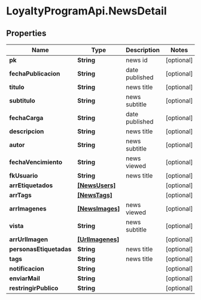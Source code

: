 # LoyaltyProgramApi.NewsDetail

## Properties
Name | Type | Description | Notes
------------ | ------------- | ------------- | -------------
**pk** | **String** | news id | [optional] 
**fechaPublicacion** | **String** | date published | [optional] 
**titulo** | **String** | news title | [optional] 
**subtitulo** | **String** | news subtitle | [optional] 
**fechaCarga** | **String** | date published | [optional] 
**descripcion** | **String** | news title | [optional] 
**autor** | **String** | news subtitle | [optional] 
**fechaVencimiento** | **String** | news viewed | [optional] 
**fkUsuario** | **String** | news title | [optional] 
**arrEtiquetados** | [**[NewsUsers]**](NewsUsers.md) |  | [optional] 
**arrTags** | [**[NewsTags]**](NewsTags.md) |  | [optional] 
**arrImagenes** | [**[NewsImages]**](NewsImages.md) | news viewed | [optional] 
**vista** | **String** | news subtitle | [optional] 
**arrUrlImagen** | [**[UrlImagenes]**](UrlImagenes.md) |  | [optional] 
**personasEtiquetadas** | **String** | news title | [optional] 
**tags** | **String** | news title | [optional] 
**notificacion** | **String** |  | [optional] 
**enviarMail** | **String** |  | [optional] 
**restringirPublico** | **String** |  | [optional] 


